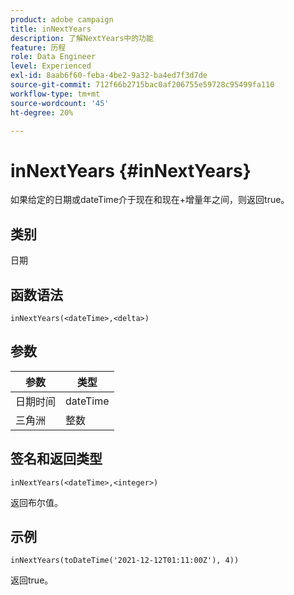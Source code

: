 ```yaml
---
product: adobe campaign
title: inNextYears
description: 了解NextYears中的功能
feature: 历程
role: Data Engineer
level: Experienced
exl-id: 8aab6f60-feba-4be2-9a32-ba4ed7f3d7de
source-git-commit: 712f66b2715bac0af206755e59728c95499fa110
workflow-type: tm+mt
source-wordcount: '45'
ht-degree: 20%

---
```


# inNextYears {#inNextYears}

如果给定的日期或dateTime介于现在和现在+增量年之间，则返回true。

## 类别

日期

## 函数语法

`inNextYears(<dateTime>,<delta>)`

## 参数

| 参数 | 类型 |
|-----------|------------------|
| 日期时间 | dateTime |
| 三角洲 | 整数 |

## 签名和返回类型

`inNextYears(<dateTime>,<integer>)`

返回布尔值。

## 示例

`inNextYears(toDateTime('2021-12-12T01:11:00Z'), 4))`

返回true。
